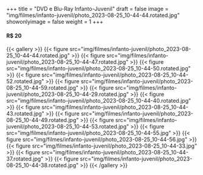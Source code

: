 +++
title = "DVD e Blu-Ray Infanto-Juvenil"
draft = false
image = "img/filmes/infanto-juvenil/photo_2023-08-25_10-44-44.rotated.jpg"
showonlyimage = false
weight = 1
+++
#### R$ 20
<!--more-->


{{< gallery >}}
	{{< figure src="img/filmes/infanto-juvenil/photo_2023-08-25_10-44-44.rotated.jpg" >}}
	{{< figure src="img/filmes/infanto-juvenil/photo_2023-08-25_10-44-47.rotated.jpg" >}}
	{{< figure src="img/filmes/infanto-juvenil/photo_2023-08-25_10-44-50.rotated.jpg" >}}
	{{< figure src="img/filmes/infanto-juvenil/photo_2023-08-25_10-44-52.rotated.jpg" >}}
	{{< figure src="img/filmes/infanto-juvenil/photo_2023-08-25_10-44-59.rotated.jpg" >}}
	{{< figure src="img/filmes/infanto-juvenil/photo_2023-08-25_10-44-29.rotated.jpg" >}}
	{{< figure src="img/filmes/infanto-juvenil/photo_2023-08-25_10-44-40.rotated.jpg" >}}
	{{< figure src="img/filmes/infanto-juvenil/photo_2023-08-25_10-44-43.rotated.jpg" >}}
	{{< figure src="img/filmes/infanto-juvenil/photo_2023-08-25_10-44-49.rotated.jpg" >}}
	{{< figure src="img/filmes/infanto-juvenil/photo_2023-08-25_10-44-53.rotated.jpg" >}}
	{{< figure src="img/filmes/infanto-juvenil/photo_2023-08-25_10-44-55.jpg" >}}
	{{< figure src="img/filmes/infanto-juvenil/photo_2023-08-25_10-44-56.jpg" >}}
	{{< figure src="img/filmes/infanto-juvenil/photo_2023-08-25_10-44-33.jpg" >}}
	{{< figure src="img/filmes/infanto-juvenil/photo_2023-08-25_10-44-37.rotated.jpg" >}}
	{{< figure src="img/filmes/infanto-juvenil/photo_2023-08-25_10-44-38.rotated.jpg" >}}
{{< /gallery >}}	